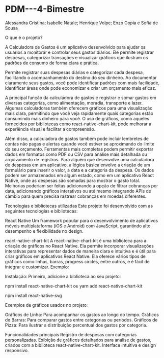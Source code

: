 # PDM---4-Bimestre

Alessandra Cristina;
Isabelle Natale;
Henrique Volpe;
Enzo Copia e 
Sofia de Sousa


O que é o projeto?

A Calculadora de Gastos é um aplicativo desenvolvido para ajudar os usuários a monitorar e controlar seus gastos diários. 
Ele permite registrar despesas, categorizar transações e visualizar gráficos que ilustram os padrões de consumo de forma 
clara e prática.

Permite registrar suas despesas diárias e categorizar cada despesa, facilitando o acompanhamento do destino do seu dinheiro.
Ao documentar claramente seus gastos, você pode identificar padrões com mais facilidade, identificar áreas onde pode economizar 
e criar um orçamento mais eficaz.

A principal função da calculadora de gastos é registrar e somar gastos em diversas categorias, como alimentação, moradia, 
transporte e lazer. Algumas calculadoras também oferecem gráficos para uma visualização mais clara, permitindo que você 
veja rapidamente quais categorias estão consumindo mais dinheiro para você. O uso de gráficos, como aqueles fornecidos 
por bibliotecas como react-native-chart-kit, pode melhorar a experiência visual e facilitar a compreensão.

Além disso, a calculadora de gastos também pode incluir lembretes de contas não pagas e alertas quando você estiver se aproximando do 
limite do seu orçamento. Ferramentas mais completas podem permitir exportar dados em formatos como PDF ou CSV para análise mais detalhada ou arquivamento de 
registros. Para alguém que desenvolve uma calculadora de despesas em um aplicativo, a lógica básica envolve a criação de um formulário para inserir o valor, a data
e a categoria da despesa. Os dados podem ser armazenados em algum estado, como em um aplicativo React Native, onde as despesas são somadas para mostrar o gasto total.
Melhorias poderiam ser feitas adicionando a opção de filtrar cobranças por data, adicionando gráficos interativos ou até mesmo integrando APIs de câmbio para quem 
precisa rastrear cobranças em moedas diferentes.

Tecnologias e bibliotecas utilizadas
Este projeto foi desenvolvido com as seguintes tecnologias e bibliotecas:

React Native
Um framework popular para o desenvolvimento de aplicativos móveis multiplataforma (iOS e Android) 
com JavaScript, garantindo alto desempenho e flexibilidade no design.

react-native-chart-kit
A react-native-chart-kit é uma biblioteca para a criação de gráficos no React Native. 
Ela permite incorporar visualizações interativas para representar dados de maneira clara 
e intuitiva e é útil para criar gráficos em aplicativos React Native. Ela oferece vários 
tipos de gráficos como linhas, barras, progress circles, entre outros, e é fácil de integrar 
e customizar. Exemplo:


Instalação:
Primeiro, adicione a biblioteca ao seu projeto:

npm install react-native-chart-kit
ou
yarn add react-native-chart-kit

npm install react-native-svg

Exemplos de gráficos usados no projeto:

Gráficos de Linha: Para acompanhar os gastos ao longo do tempo.
Gráficos de Barras: Para comparar gastos entre categorias ou períodos.
Gráficos de Pizza: Para ilustrar a distribuição percentual dos gastos por categoria.

Funcionalidades principais
Registro de despesas com categorias personalizadas.
Exibição de gráficos detalhados para análise de gastos, criados com a biblioteca react-native-chart-kit. Interface intuitiva e design responsivo.
